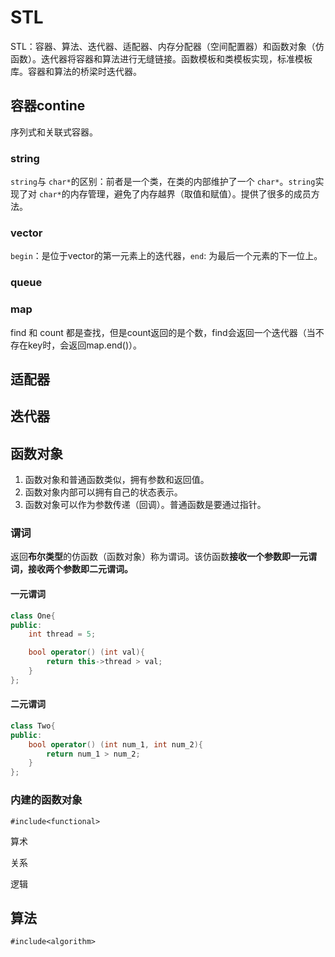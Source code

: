 # STL

STL：容器、算法、迭代器、适配器、内存分配器（空间配置器）和函数对象（仿函数）。迭代器将容器和算法进行无缝链接。函数模板和类模板实现，标准模板库。容器和算法的桥梁时迭代器。

## 容器contine

序列式和关联式容器。

### string 

`string`与 `char*`的区别：前者是一个类，在类的内部维护了一个 `char*`。`string`实现了对 `char*`的内存管理，避免了内存越界（取值和赋值）。提供了很多的成员方法。

### vector

`begin`：是位于vector的第一元素上的迭代器，`end`: 为最后一个元素的下一位上。

### queue

### map

find 和 count 都是查找，但是count返回的是个数，find会返回一个迭代器（当不存在key时，会返回map.end()）。

## 适配器

## 迭代器

## 函数对象

1. 函数对象和普通函数类似，拥有参数和返回值。
2. 函数对象内部可以拥有自己的状态表示。
3. 函数对象可以作为参数传递（回调）。普通函数是要通过指针。

### 谓词

返回**布尔类型**的仿函数（函数对象）称为谓词。该仿函数**接收一个参数即一元谓词，接收两个参数即二元谓词。**

#### 一元谓词

```cpp
class One{
public:
    int thread = 5;

    bool operator() (int val){
        return this->thread > val;
    }
};
```

#### 二元谓词

```cpp
class Two{
public:
    bool operator() (int num_1, int num_2){
        return num_1 > num_2;
    }
};
```

### 内建的函数对象

`#include<functional>`

算术

关系

逻辑

## 算法

`#include<algorithm>`
